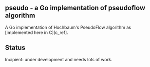 <h2>pseudo - a Go implementation of pseudoflow algorithm</h2>
A Go implementation of Hochbaum's PseudoFlow algorithm as [implemented here in C][c_ref].

<h2>Status</h2>
Incipient: under development and needs lots of work.  


[c_ref]:http://riot.ieor.berkeley.edu/Applications/Pseudoflow/maxflow.html
